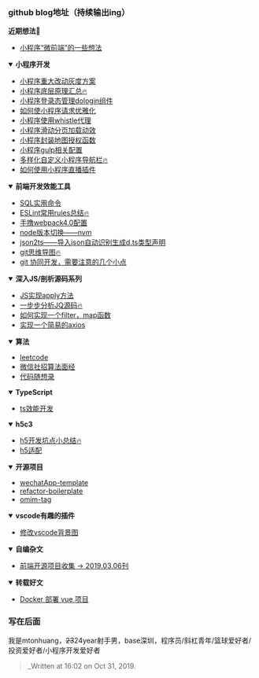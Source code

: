 ### github blog地址（持续输出ing）


<b>近期想法:memo:</b>

- [小程序“微前端”的一些想法](https://github.com/mtonhuang/blog/issues/25)

<details open><summary><b> 小程序开发 </b></summary>
<p>
   
- [小程序重大改动灰度方案](https://github.com/mtonhuang/blog/issues/32)    
- [小程序底层原理汇总:fire:](https://github.com/mtonhuang/blog/issues/30)
- [小程序登录态管理dologin组件](https://github.com/mtonhuang/blog/issues/31)
- [如何使小程序请求优雅化](https://github.com/mtonhuang/blog/issues/14)
- [小程序使用whistle代理](https://github.com/mtonhuang/blog/issues/15)
- [小程序滑动分页加载动效](https://github.com/mtonhuang/blog/issues/33)
- [小程序封装地图授权函数](https://github.com/mtonhuang/blog/issues/34)
- [小程序gulp相关配置](https://github.com/mtonhuang/blog/issues/35)
- [多样化自定义小程序导航栏:fire:](https://github.com/mtonhuang/blog/issues/16)
- [如何使用小程序直播插件](https://github.com/mtonhuang/blog/issues/22)
   
</p>
</details>

<details open><summary><b> 前端开发效能工具 </b></summary>
<p>
    
- [SQL实用命令](https://github.com/mtonhuang/blog/blob/master/images/SQL.png)
- [ESLint常用rules总结:fire:](https://github.com/mtonhuang/blog/issues/21)
- [手撸webpack4.0配置](https://github.com/mtonhuang/Multiple-page-boilerplate)
- [node版本切换——nvm](https://github.com/mtonhuang/blog/issues/23)
- [json2ts——导入json自动识别生成d.ts类型声明](http://json2ts.com/)
- [git思维导图:fire:](https://github.com/mtonhuang/bolg/tree/master/git_mindMap)
- [git 协同开发，需要注意的几个小点](https://github.com/mtonhuang/blog/issues/13) 

</p>
</details>

<details open><summary><b> 深入JS/剖析源码系列 </b></summary>
<p>
    
- [JS实现apply方法](https://github.com/mtonhuang/blog/issues/29)
- [一步步分析JQ源码:fire:](https://github.com/mtonhuang/blog/issues/18)
- [如何实现一个filter，map函数](https://github.com/mtonhuang/blog/issues/12)
- [实现一个简易的axios](https://github.com/mtonhuang/blog/issues/26)

</p>
</details>

<details open><summary><b> 算法 </b></summary>
<p>

- [leetcode](https://github.com/mtonhuang/blog/issues/24)
- [微信社招算法面经](https://github.com/mtonhuang/blog/issues/36)
- [代码随想录](https://www.programmercarl.com/%E9%93%BE%E8%A1%A8%E7%90%86%E8%AE%BA%E5%9F%BA%E7%A1%80.html#%E5%BE%AA%E7%8E%AF%E9%93%BE%E8%A1%A8)
</p>

</details>

<details open><summary><b> TypeScript </b></summary>
<p>

- [ts效能开发](https://github.com/mtonhuang/blog/issues/17)

</p>
</details>

<details open><summary><b> h5c3 </b></summary>
<p>

- [h5开发坑点小总结:fire:](https://github.com/mtonhuang/blog/issues/19)
- [h5适配](https://github.com/mtonhuang/blog/issues/20)

</p>
</details>

<details open><summary><b> 开源项目 </b></summary>
<p>

- [wechatApp-template](https://github.com/mtonhuang/wechatApp-template)
- [refactor-boilerplate](https://github.com/mtonhuang/refactor-boilerplate)
- [omim-tag](https://github.com/Tencent/omi/tree/master/packages/omim/src/tag)

</p>
</details>

<details open><summary><b> vscode有趣的插件 </b></summary>
<p>

- [修改vscode背景图](https://github.com/mtonhuang/blog/tree/master/vscode/background)

</p>
</details>

<details open><summary><b> 自编杂文 </b></summary>
<p>

- [前端开源项目收集 -> 2019.03.06刊](https://github.com/mtonhuang/bolg/tree/master/collect)

</p>
</details>

<details open><summary><b> 转载好文 </b></summary>
<p>

- [Docker 部署 vue 项目](https://juejin.cn/post/6844903837774397447#comment)

</p>
</details>

### 写在后面

我是mtonhuang，~~23~~24year射手男，base深圳，程序员/斜杠青年/篮球爱好者/投资爱好者/小程序开发爱好者

> _Written at 16:02 on Oct 31, 2019.

